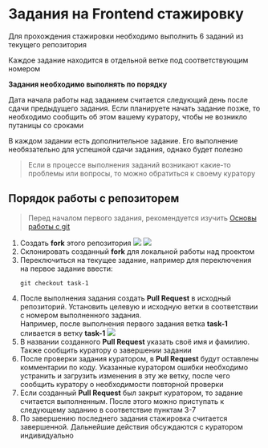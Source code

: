# Задания на Frontend стажировку 

Для прохождения стажировки необходимо выполнить 6 заданий из текущего репозитория

Каждое задание находится в отдельной ветке под соответствующим номером

**Задания необходимо выполнять по порядку**

Дата начала работы над заданием считается следующий день после сдачи предыдущего задания. Если планируете начать задание позже, то необходимо сообщить об этом вашему куратору, чтобы не возникло путаницы со сроками

В каждом задании есть дополнительное задание. Его выполнение необязательно для успешной сдачи задания, однако будет полезно

> Если в процессе выполнения заданий возникают какие-то проблемы или вопросы, то можно обратиться к своему куратору

## Порядок работы с репозиторем

> Перед началом первого задания, рекомендуется изучить [Основы работы с git](https://practicum.yandex.ru/git-basics) 

1) Создать **fork** этого репозитория
   ![](http://dl4.joxi.net/drive/2023/09/15/0042/1836/2770732/32/2cca39cd07.jpg)
   ![](http://dl3.joxi.net/drive/2023/09/15/0042/1836/2770732/32/845a35aa0b.jpg)
2) Склонировать созданный **fork** для локальной работы над проектом
3) Переключиться на текущее задание, например для переключения на первое задание ввести:
    ```shell
   git checkout task-1  
   ```  
4) После выполнения задания создать **Pull Request** в исходный репозиторий. Установить целевую и исходную ветки в соответствии с номером выполненного задания.  
Например, после выполнения первого задания ветка **task-1** сливается в ветку **task-1**
   ![](http://dl4.joxi.net/drive/2023/09/15/0042/1836/2770732/32/ca29815c8b.jpg)
5) В названии созданного **Pull Request** указать своё имя и фамилию. Также сообщить куратору о завершении задании
6) После проверки задания куратором, в **Pull Request** будут оставлены комментарии по коду. Указанные куратором ошибки необходимо устранить и загрузить изменения в эту же ветку, после чего сообщить куратору о необходимости повторной проверки
7) Если созданный **Pull Request** был закрыт куратором, то задание считается выполненным. После этого можно приступать к следующему заданию в соответствие пунктам 3-7
8) По завершению последнего задания стажировка считается завершенной. Дальнейшие действия обсуждаются с куратором индивидуально
